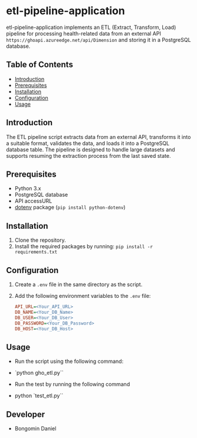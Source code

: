 # etl-pipeline-application

etl-pipeline-application implements an ETL (Extract, Transform, Load) pipeline for processing health-related data from an external API `https://ghoapi.azureedge.net/api/Dimension` and storing it in a PostgreSQL database.

## Table of Contents

- [Introduction](#introduction)
- [Prerequisites](#prerequisites)
- [Installation](#installation)
- [Configuration](#configuration)
- [Usage](#usage)

## Introduction

The ETL pipeline script extracts data from an external API, transforms it into a suitable format, validates the data, and loads it into a PostgreSQL database table. The pipeline is designed to handle large datasets and supports resuming the extraction process from the last saved state.

## Prerequisites

- Python 3.x
- PostgreSQL database
- API accessURL
- [dotenv](https://pypi.org/project/python-dotenv/) package (`pip install python-dotenv`)

## Installation

1. Clone the repository.
2. Install the required packages by running: `pip install -r requirements.txt`

## Configuration

1. Create a `.env` file in the same directory as the script.
2. Add the following environment variables to the `.env` file:

   ```ini
   API_URL=<Your_API_URL>
   DB_NAME=<Your_DB_Name>
   DB_USER=<Your_DB_User>
   DB_PASSWORD=<Your_DB_Password>
   DB_HOST=<Your_DB_Host>


## Usage
- Run the script using the following command:
- `python gho_etl.py``

- Run the test by running the following command
- python `test_etl.py``

## Developer
- Bongomin Daniel